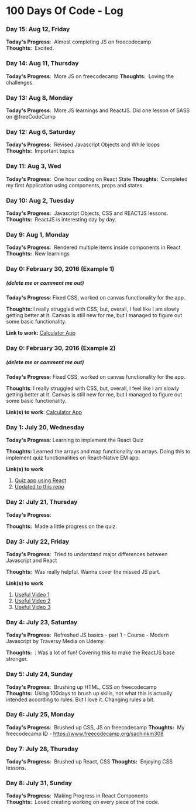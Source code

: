 # 100 Days Of Code - Log

### Day 15: Aug 12, Friday

**Today's Progress**:  Almost completing JS on freecodecamp
**Thoughts:**  Excited.

### Day 14: Aug 11, Thursday

**Today's Progress**:  More JS on freecodecamp
**Thoughts:**  Loving the challenges.

### Day 13: Aug 8, Monday

**Today's Progress**:  More JS learnings and ReactJS. Did one lesson of SASS on @freeCodeCamp

### Day 12: Aug 6, Saturday

**Today's Progress**:  Revised Javascript Objects and While loops
**Thoughts:**  Important topics

### Day 11: Aug 3, Wed


**Today's Progress**:  One hour coding on React State
**Thoughts:**  Completed my first Application using components, props and states.


### Day 10: Aug 2, Tuesday

**Today's Progress**:  Javascript Objects, CSS and REACTJS lessons.
**Thoughts:**  ReactJS is interesting day by day.

### Day 9: Aug 1, Monday

**Today's Progress**:  Rendered multiple items inside components in React
**Thoughts:**  New learnings

### Day 0: February 30, 2016 (Example 1)
##### (delete me or comment me out)

**Today's Progress**: Fixed CSS, worked on canvas functionality for the app.

**Thoughts:** I really struggled with CSS, but, overall, I feel like I am slowly getting better at it. Canvas is still new for me, but I managed to figure out some basic functionality.

**Link to work:** [Calculator App](http://www.example.com)

### Day 0: February 30, 2016 (Example 2)
##### (delete me or comment me out)

**Today's Progress**: Fixed CSS, worked on canvas functionality for the app.

**Thoughts**: I really struggled with CSS, but, overall, I feel like I am slowly getting better at it. Canvas is still new for me, but I managed to figure out some basic functionality.

**Link(s) to work**: [Calculator App](http://www.example.com)


### Day 1: July 20, Wednesday

**Today's Progress**: Learning to implement the React Quiz

**Thoughts:**  Learned the arrays and map functionality on arrays. Doing this to implement quiz functionalities on React-Native EM app.

**Link(s) to work**
1. [Quiz app using React](https://www.freecodecamp.org/news/how-to-build-a-quiz-app-using-react/)
2. [Updated to this repo](https://github.com/sachinkmohan/quiz-app-react2)

### Day 2: July 21, Thursday

**Today's Progress**:  

**Thoughts:**  Made a little progress on the quiz. 

### Day 3: July 22, Friday

**Today's Progress**:  Tried to understand major differences between Javascript and React

**Thoughts:**  Was really helpful. Wanna cover the missed JS part.

**Link(s) to work**
1. [Useful Video 1](https://www.youtube.com/watch?v=m55PTVUrlnA&t=397s)
2. [Useful Video 2](https://www.youtube.com/watch?v=Gwup7MV_fXs)
3. [Useful Video 3](https://www.youtube.com/watch?v=w8NCk4qMAAs)

### Day 4: July 23, Saturday

**Today's Progress**:  Refreshed JS basics - part 1 - Course - Modern Javascript by Traversy Media on Udemy. 

**Thoughts:**  : Was a lot of fun! Covering this to make the ReactJS base stronger.

### Day 5: July 24, Sunday

**Today's Progress**:  Brushing up HTML, CSS on freecodecamp
**Thoughts:**  Using 100days to brush up skills, not what this is actually intended according to rules. But I love it. Changing rules a bit.

### Day 6: July 25, Monday

**Today's Progress**:  Brushed up CSS, JS on freecodecamp
**Thoughts:**  My freecodecamp ID - https://www.freecodecamp.org/sachinkm308

### Day 7: July 28, Thursday

**Today's Progress**:  Brushed up React, CSS
**Thoughts:**  Enjoying CSS lessons.

### Day 8: July 31, Sunday

**Today's Progress**:  Making Progress in React Components
**Thoughts:**  Loved creating working on every piece of the code.


